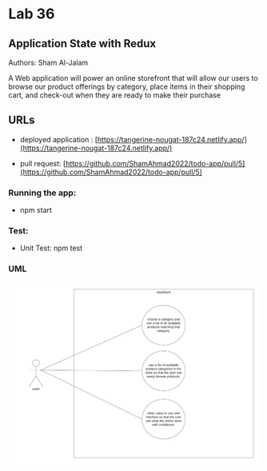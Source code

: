 # Lab 36
## Application State with Redux
Authors: Sham Al-Jalam

A Web application will power an online storefront that will allow our users to browse our product offerings by category, place items in their shopping cart, and check-out when they are ready to make their purchase

## URLs

* deployed application : [https://tangerine-nougat-187c24.netlify.app/](https://tangerine-nougat-187c24.netlify.app/)

*  pull request: [https://github.com/ShamAhmad2022/todo-app/pull/5](https://github.com/ShamAhmad2022/todo-app/pull/5)

### Running the app:
* npm start

### Test:
* Unit Test: npm test

### UML
![WML](./src/images/storefront.png)